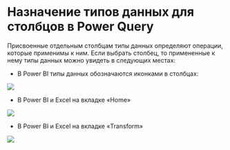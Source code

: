 <div id="назначение-типов-данных-для-столбцов-в-power-query"
class="section level1">

Назначение типов данных для столбцов в Power Query
==================================================

Присвоенные отдельным столбцам типы данных определяют операции, которые
применимы к ним. Если выбрать столбец, то примененные к нему типы данных
можно увидеть в следующих местах:

-   В Power BI типы данных обозначаются иконками в столбцах:



![](media/file19.png)



-   В Power BI и Excel на вкладке «Home»



![](media/file20.png)



-   В Power BI и Excel на вкладке «Transform»



![](media/file21.png)




